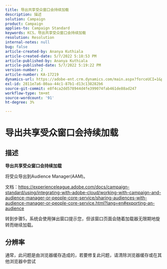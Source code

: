 ```yaml
---
title: 导出共享受众窗口会持续加载
description: 描述
solution: Campaign
product: Campaign
applies-to: Campaign Standard
keywords: KCS，导出共享受众窗口会持续加载
resolution: Resolution
internal-notes: null
bug: false
article-created-by: Ananya Kuthiala
article-created-date: 5/7/2022 5:18:53 PM
article-published-by: Ananya Kuthiala
article-published-date: 5/7/2022 5:19:22 PM
version-number: 2
article-number: KA-17219
dynamics-url: https://adobe-ent.crm.dynamics.com/main.aspx?forceUCI=1&pagetype=entityrecord&etn=knowledgearticle&id=d6ac16c3-29ce-ec11-a7b5-0022480a8e40
exl-id: 2811e7a6-80aa-44c1-87b1-d13c138282b6
source-git-commit: e8f4ca2dd578944d4fe399074fab461de88ad247
workflow-type: tm+mt
source-wordcount: '91'
ht-degree: 3%

---
```


# 导出共享受众窗口会持续加载

## 描述


<b>导出共享受众窗口会持续加载</b>

将受众导出到Audience Manager(AAM)。

文档：https://experienceleague.adobe.com/docs/campaign-standard/using/integrating-with-adobe-cloud/working-with-campaign-and-audience-manager-or-people-core-service/sharing-audiences-with-audience-manager-or-people-core-service.html?lang=en#exporting-an-audience

转到步骤5，系统会使用弹出窗口提示您，但该窗口页面会随着加载器无限期地旋转而继续加载。


## 分辨率


通常，此问题是由浏览器缓存造成的，若要修复此问题，请清除浏览器缓存或在其他浏览器中尝试
